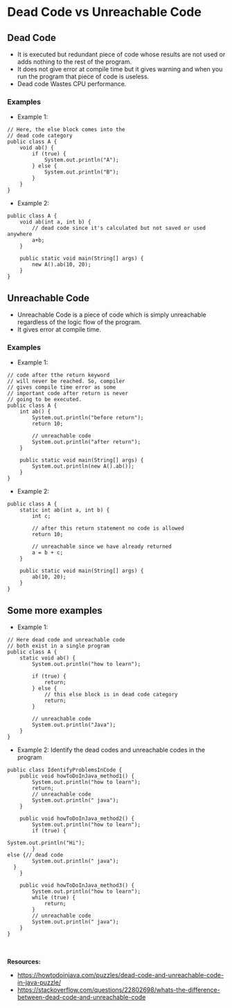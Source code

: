 # Dead Code vs Unreachable Code
## Dead Code
* It is executed but redundant piece of code whose results are not used or adds nothing to the rest of the program.
* It does not give error at compile time but it gives warning and when you run the program that piece of code is useless.
* Dead code Wastes CPU performance.
### Examples
* Example 1:
````
// Here, the else block comes into the 
// dead code category
public class A {
	void ab() {
		if (true) {
			System.out.println("A");
		} else {
			System.out.println("B");
		}
	}
}
````
* Example 2:
````
public class A {
	void ab(int a, int b) {
		// dead code since it's calculated but not saved or used anywhere
		a+b;
	}

	public static void main(String[] args) {
		new A().ab(10, 20);
	}
}
````
## Unreachable Code
* Unreachable Code is a piece of code which is simply unreachable regardless of the logic flow of the program.
* It gives error at compile time.
### Examples
* Example 1:
````
// code after tthe return keyword
// will never be reached. So, compiler
// gives compile time error as some
// important code after return is never
// going to be executed.
public class A {
	int ab() {
		System.out.println("before return");
		return 10;

		// unreachable code
		System.out.println("after return");
	}

	public static void main(String[] args) {
		System.out.println(new A().ab());
	}
}
````
* Example 2:
````
public class A {
	static int ab(int a, int b) {
		int c;

		// after this return statement no code is allowed
		return 10;

		// unreachable since we have already returned
		a = b + c;
	}

	public static void main(String[] args) {
		ab(10, 20);
	}
}
````

## Some more examples
* Example 1:
````
// Here dead code and unreachable code
// both exist in a single program
public class A {
	static void ab() {
		System.out.println("how to learn");

		if (true) {
			return;
		} else {
			// this else block is in dead code category
			return;
		}

		// unreachable code
		System.out.println("Java");
	}
}
````
* Example 2: Identify the dead codes and unreachable codes in the program
````
public class IdentifyProblemsInCode {
	public void howToDoInJava_method1() {
		System.out.println("how to learn");
		return;
		// unreachable code
		System.out.println(" java");
	}

	public void howToDoInJava_method2() {
		System.out.println("how to learn");
		if (true) {
			System.out.println("Hi");
		}else {// dead code
		System.out.println(" java");
  }
	}

	public void howToDoInJava_method3() {
		System.out.println("how to learn");
		while (true) {
			return;
		}
		// unreachable code
		System.out.println(" java");
	}
}
````


<br><br>__Resources:__
* https://howtodoinjava.com/puzzles/dead-code-and-unreachable-code-in-java-puzzle/
* https://stackoverflow.com/questions/22802698/whats-the-difference-between-dead-code-and-unreachable-code

